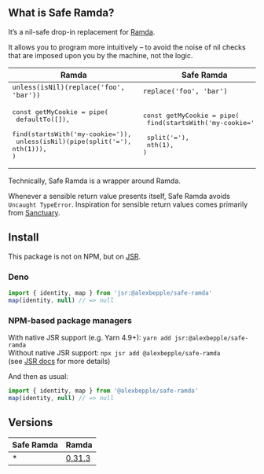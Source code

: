 ## What is Safe Ramda?

It’s a nil-safe drop-in replacement for [Ramda](https://ramdajs.com/).

It allows you to program more intuitively – to avoid the noise of nil checks
that are imposed upon you by the machine, not the logic.

| Ramda                                                                                                                                              | Safe Ramda                                                                                                     |
| -------------------------------------------------------------------------------------------------------------------------------------------------- | -------------------------------------------------------------------------------------------------------------- |
| `unless(isNil)(replace('foo', 'bar'))`                                                                                                             | `replace('foo', 'bar')`                                                                                        |
| <pre>const getMyCookie = pipe( <br> defaultTo([]), <br> find(startsWith('my-cookie=')), <br> unless(isNil)(pipe(split('='), nth(1))), <br>) </pre> | <pre>const getMyCookie = pipe( <br> find(startsWith('my-cookie=')), <br> split('='), <br> nth(1), <br>) </pre> |

Technically, Safe Ramda is a wrapper around Ramda.

Whenever a sensible return value presents itself, Safe Ramda avoids
`Uncaught TypeError`. Inspiration for sensible return values comes primarily
from [Sanctuary](https://sanctuary.js.org/).

## Install

This package is not on NPM, but on [JSR](https://jsr.io/).

### Deno

```js
import { identity, map } from 'jsr:@alexbepple/safe-ramda'
map(identity, null) // => null
```

### NPM-based package managers

With native JSR support (e.g. Yarn 4.9+): `yarn add jsr:@alexbepple/safe-ramda`\
Without native JSR support: `npx jsr add @alexbepple/safe-ramda`\
(see [JSR docs](https://jsr.io/docs/npm-compatibility) for more details)

And then as usual:

```js
import { identity, map } from '@alexbepple/safe-ramda'
map(identity, null) // => null
```

## Versions

| Safe Ramda | Ramda                                      |
| ---------- | ------------------------------------------ |
| *          | [0.31.3](https://ramdajs.com/0.31.3/docs/) |
